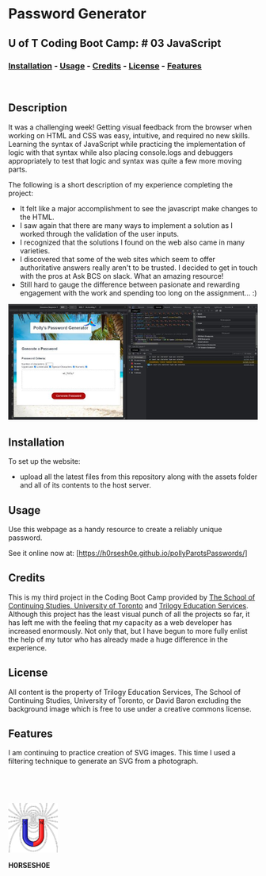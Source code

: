 
# <Your-Project-Title>Password Generator
## U of T Coding Boot Camp: # 03 JavaScript 
### [Installation](#installation)  - [Usage](#usage)  - [Credits](#credits)  - [License](#license) - [Features](#Features)
&nbsp;
## Description
It was a challenging week!  Getting visual feedback from the browser when working on HTML and CSS was easy, intuitive, and required no new skills.  Learning the syntax of JavaScript while practicing the implementation of logic with that syntax while also placing console.logs and debuggers appropriately to test that logic and syntax was quite a few more moving parts.  

The following is a short description of my experience completing the project:

- It felt like a major accomplishment to see the javascript make changes to the HTML.
- I saw again that there are many ways to implement a solution as I worked through the validation of the user inputs.
- I recognized that the solutions I found on the web also came in many varieties.
- I discovered that some of the web sites which seem to offer authoritative answers really aren't to be trusted.  I decided to get in touch with the pros at Ask BCS on slack.  What an amazing resource!
- Still hard to gauge the difference between pasionate and rewarding engagement with the work and spending too long on the assignment...  :)

![Screenshot](./assets/PollysPasswords.jpg)

## Installation
To set up the website:
 - upload all the latest files from this repository along with the assets folder and all of its contents to the host server. 
## Usage
Use this webpage as a handy resource to create a reliably unique password.

See it online now at: [https://h0rsesh0e.github.io/pollyParotsPasswords/]

## Credits
This is my third project in the Coding Boot Camp provided by [The School of Continuing Studies, University of Toronto](https://learn.utoronto.ca/) and [Trilogy Education Services](https://www.trilogyed.com/).  Although this project has the least visual punch of all the projects so far, it has left me with the feeling that my capacity as a web developer has increased enormously.  Not only that, but I have begun to more fully enlist the help of my tutor who has already made a huge difference in the experience.
## License
All content is the property of Trilogy Education Services, The School of Continuing Studies, University of Toronto, or David Baron excluding the background image which is free to use under a creative commons license.
## Features
I am continuing to practice creation of SVG images.  This time I used a filtering technique to generate an SVG from a photograph.

&nbsp;

&nbsp;

![brand](./assets/Toroid.png)


**H0RSESH0E**
